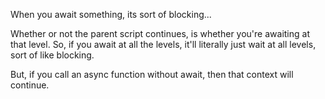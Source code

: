 When you await something, its sort of blocking...

Whether or not the parent script continues, is whether you're awaiting at that level.  So, if you await at all the levels, it'll literally just wait at all levels, sort of like blocking.

But, if you call an async function without await, then that context will continue.